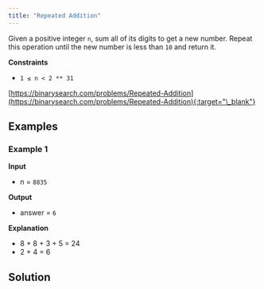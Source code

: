 ```yaml
---
title: "Repeated Addition"
---
```


Given a positive integer `n`, sum all of its digits to get a new number. Repeat this operation until the new number is less than `10` and return it.

**Constraints**

- `1 ≤ n < 2 ** 31`

[https://binarysearch.com/problems/Repeated-Addition](https://binarysearch.com/problems/Repeated-Addition){:target="\_blank"}

## Examples

### Example 1

**Input**

- n = `8835`

**Output**

- answer = `6`

**Explanation**

- 8 + 8 + 3 + 5 = 24
- 2 + 4 = 6

## Solution

<script src="https://gist.github.com/yaeba/16da7be5123724fcf6eccc25581cef5a.js?file=Repeated-Addition.cpp"></script>
